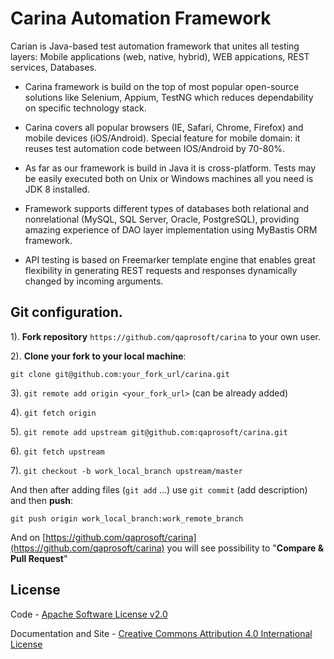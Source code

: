 Carina Automation Framework
==================
Carian is Java-based test automation framework that unites all testing layers: Mobile applications (web, native, hybrid), WEB appications, REST services, Databases.

* Carina framework is build on the top of most popular open-source solutions like Selenium, Appium, TestNG which reduces dependability on specific technology stack.

* Carina covers all popular browsers (IE, Safari, Chrome, Firefox) and mobile devices (iOS/Android). Special feature for mobile domain: it reuses test automation code between IOS/Android by 70-80%.

* As far as our framework is build in Java it is cross-platform. Tests may be easily executed both on Unix or Windows machines all you need is JDK 8 installed.

* Framework supports different types of databases both relational and nonrelational (MySQL, SQL Server, Oracle, PostgreSQL), providing amazing experience of DAO layer implementation using MyBastis ORM framework.

* API testing is based on Freemarker template engine that enables great flexibility in generating REST requests and responses dynamically changed by incoming arguments. 





## Git configuration.  
1). **Fork repository** `https://github.com/qaprosoft/carina` to your own user.

2). **Clone your fork to your local machine**:

 `git clone git@github.com:your_fork_url/carina.git`

3). `git remote add origin <your_fork_url>` (can be already added)

4). `git fetch origin`

5). `git remote add upstream git@github.com:qaprosoft/carina.git`

6). `git fetch upstream`

7). `git checkout -b work_local_branch upstream/master`

And then after adding files (`git add` ...) use `git commit` (add description) and then **push**:

    git push origin work_local_branch:work_remote_branch
    
And on [https://github.com/qaprosoft/carina](https://github.com/qaprosoft/carina) you will see possibility to "**Compare & Pull Request**"


License
-----------
Code - [Apache Software License v2.0](http://www.apache.org/licenses/LICENSE-2.0)

Documentation and Site - [Creative Commons Attribution 4.0 International License](http://creativecommons.org/licenses/by/4.0/deed.en_US)
